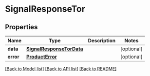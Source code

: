 # SignalResponseTor

## Properties
Name | Type | Description | Notes
------------ | ------------- | ------------- | -------------
**data** | [**SignalResponseTorData**](SignalResponseTorData.md) |  | [optional] 
**error** | [**ProductError**](ProductError.md) |  | [optional] 

[[Back to Model list]](../README.md#documentation-for-models) [[Back to API list]](../README.md#documentation-for-api-endpoints) [[Back to README]](../README.md)

